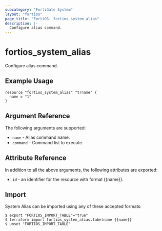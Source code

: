 ```yaml
---
subcategory: "FortiGate System"
layout: "fortios"
page_title: "FortiOS: fortios_system_alias"
description: |-
  Configure alias command.
---
```


# fortios_system_alias
Configure alias command.

## Example Usage

```hcl
resource "fortios_system_alias" "trname" {
  name = "1"
}
```

## Argument Reference


The following arguments are supported:

* `name` - Alias command name.
* `command` - Command list to execute.


## Attribute Reference

In addition to all the above arguments, the following attributes are exported:
* `id` - an identifier for the resource with format {{name}}.

## Import

System Alias can be imported using any of these accepted formats:
```
$ export "FORTIOS_IMPORT_TABLE"="true"
$ terraform import fortios_system_alias.labelname {{name}}
$ unset "FORTIOS_IMPORT_TABLE"
```
